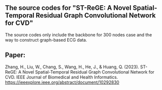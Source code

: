 ## The source codes for "ST-ReGE: A Novel Spatial-Temporal Residual Graph Convolutional Network for CVD" ## 
The source codes only include the backbone for 300 nodes case and the way to construct graph-based ECG data.

## Paper:  ##
Zhang, H., Liu, W., Chang, S., Wang, H., He, J., & Huang, Q. (2023). ST-ReGE: A Novel Spatial-Temporal Residual Graph Convolutional Network for CVD. IEEE Journal of Biomedical and Health Informatics.
https://ieeexplore.ieee.org/abstract/document/10292830
